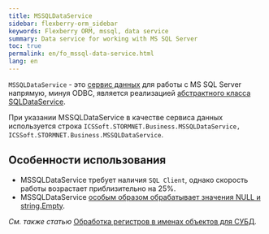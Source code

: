 ```yaml
---
title: MSSQLDataService
sidebar: flexberry-orm_sidebar
keywords: Flexberry ORM, mssql, data service
summary: Data service for working with MS SQL Server
toc: true
permalink: en/fo_mssql-data-service.html
lang: en
---
```


`MSSQLDataService` - это [сервис данных](fo_data-service.html) для работы с MS SQL Server напрямую, минуя ODBC, является реализацией [абстрактного класса SQLDataService](fo_sql-data-service.html).

При указании MSSQLDataService в качестве сервиса данных используется строка `ICSSoft.STORMNET.Business.MSSQLDataService, ICSSoft.STORMNET.Business.MSSQLDataService`.

## Особенности использования

* MSSQLDataService требует наличия `SQL Client`, однако скорость работы возрастает приблизительно на 25%.
* MSSQLDataService [особым образом обрабатывает значения NULL и string.Empty](fo_updating-objects-empty-rows.html).

*См. также статью* [Обработка регистров в именах объектов для СУБД](fo_processing-registers-names.html).
